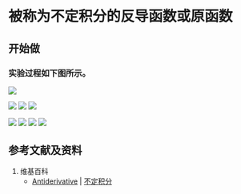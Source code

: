 # 被称为不定积分的反导函数或原函数

## 开始做

### 实验过程如下图所示。

![](/images/积分/不定积分/被称为不定积分的反导函数或原函数/1a1.jpg)

![](/images/积分/不定积分/被称为不定积分的反导函数或原函数/2a1.jpg)
![](/images/积分/不定积分/被称为不定积分的反导函数或原函数/2a2.jpg)
![](/images/积分/不定积分/被称为不定积分的反导函数或原函数/2a3.jpg)

![](/images/积分/不定积分/被称为不定积分的反导函数或原函数/3a1.jpg)
![](/images/积分/不定积分/被称为不定积分的反导函数或原函数/3a2.jpg)
![](/images/积分/不定积分/被称为不定积分的反导函数或原函数/3a3.jpg)
![](/images/积分/不定积分/被称为不定积分的反导函数或原函数/3a4.jpg)

## 参考文献及资料

1. 维基百科
	- [Antiderivative](https://en.wikipedia.org/wiki/Antiderivative) | [不定积分](https://zh.wikipedia.org/wiki/不定积分) 

